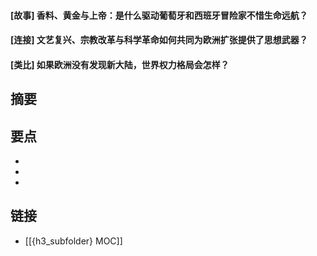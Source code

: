 #### [故事] 香料、黄金与上帝：是什么驱动葡萄牙和西班牙冒险家不惜生命远航？


#### [连接] 文艺复兴、宗教改革与科学革命如何共同为欧洲扩张提供了思想武器？


#### [类比] 如果欧洲没有发现新大陆，世界权力格局会怎样？


## 摘要


## 要点

- 
- 
- 

## 链接

- [[{h3_subfolder} MOC]]
